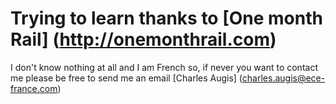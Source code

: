  # Trying to learn thanks to [One month Rail] (http://onemonthrail.com)

 I don't know nothing at all and I am French so, if never you want to contact me please be free to send me an email
 [Charles Augis] (charles.augis@ece-france.com)
